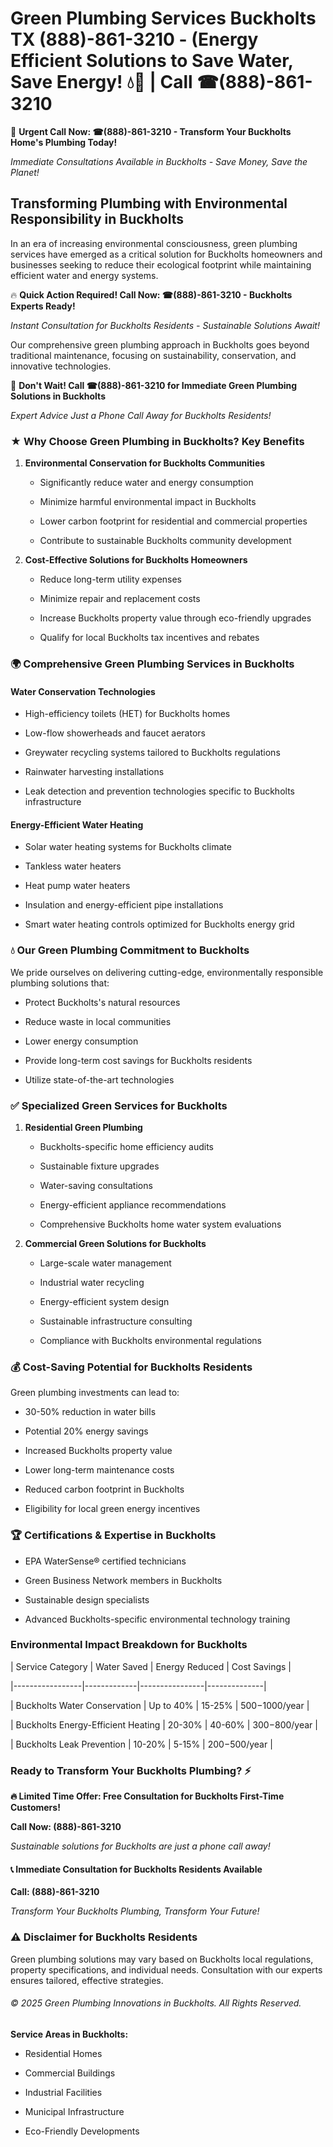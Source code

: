 # Green Plumbing Services Buckholts TX (888)-861-3210 - (Energy Efficient Solutions to Save Water, Save Energy! 💧🌿 | Call ☎(888)-861-3210

🚨 **Urgent Call Now: ☎(888)-861-3210 - Transform Your Buckholts Home's Plumbing Today!**
*Immediate Consultations Available in Buckholts - Save Money, Save the Planet!*

## Transforming Plumbing with Environmental Responsibility in Buckholts

In an era of increasing environmental consciousness, green plumbing services have emerged as a critical solution for Buckholts homeowners and businesses seeking to reduce their ecological footprint while maintaining efficient water and energy systems. 

🔥 **Quick Action Required! Call Now: ☎(888)-861-3210 - Buckholts Experts Ready!**
*Instant Consultation for Buckholts Residents - Sustainable Solutions Await!*

Our comprehensive green plumbing approach in Buckholts goes beyond traditional maintenance, focusing on sustainability, conservation, and innovative technologies.

🚨 **Don't Wait! Call ☎(888)-861-3210 for Immediate Green Plumbing Solutions in Buckholts**
*Expert Advice Just a Phone Call Away for Buckholts Residents!*

### ★ Why Choose Green Plumbing in Buckholts? Key Benefits

1. **Environmental Conservation for Buckholts Communities** 
   - Significantly reduce water and energy consumption
   - Minimize harmful environmental impact in Buckholts
   - Lower carbon footprint for residential and commercial properties
   - Contribute to sustainable Buckholts community development

2. **Cost-Effective Solutions for Buckholts Homeowners** 
   - Reduce long-term utility expenses
   - Minimize repair and replacement costs
   - Increase Buckholts property value through eco-friendly upgrades
   - Qualify for local Buckholts tax incentives and rebates

### 🌍 Comprehensive Green Plumbing Services in Buckholts

#### Water Conservation Technologies
- High-efficiency toilets (HET) for Buckholts homes
- Low-flow showerheads and faucet aerators
- Greywater recycling systems tailored to Buckholts regulations
- Rainwater harvesting installations
- Leak detection and prevention technologies specific to Buckholts infrastructure

#### Energy-Efficient Water Heating
- Solar water heating systems for Buckholts climate
- Tankless water heaters
- Heat pump water heaters
- Insulation and energy-efficient pipe installations
- Smart water heating controls optimized for Buckholts energy grid

### 💧 Our Green Plumbing Commitment to Buckholts

We pride ourselves on delivering cutting-edge, environmentally responsible plumbing solutions that:
- Protect Buckholts's natural resources
- Reduce waste in local communities
- Lower energy consumption
- Provide long-term cost savings for Buckholts residents
- Utilize state-of-the-art technologies

### ✅ Specialized Green Services for Buckholts

1. **Residential Green Plumbing**
   - Buckholts-specific home efficiency audits
   - Sustainable fixture upgrades
   - Water-saving consultations
   - Energy-efficient appliance recommendations
   - Comprehensive Buckholts home water system evaluations

2. **Commercial Green Solutions for Buckholts**
   - Large-scale water management
   - Industrial water recycling
   - Energy-efficient system design
   - Sustainable infrastructure consulting
   - Compliance with Buckholts environmental regulations

### 💰 Cost-Saving Potential for Buckholts Residents

Green plumbing investments can lead to:
- 30-50% reduction in water bills
- Potential 20% energy savings
- Increased Buckholts property value
- Lower long-term maintenance costs
- Reduced carbon footprint in Buckholts
- Eligibility for local green energy incentives

### 🏆 Certifications & Expertise in Buckholts

- EPA WaterSense® certified technicians
- Green Business Network members in Buckholts
- Sustainable design specialists
- Advanced Buckholts-specific environmental technology training

### Environmental Impact Breakdown for Buckholts

| Service Category | Water Saved | Energy Reduced | Cost Savings |
|-----------------|-------------|----------------|--------------|
| Buckholts Water Conservation | Up to 40% | 15-25% | $500-$1000/year |
| Buckholts Energy-Efficient Heating | 20-30% | 40-60% | $300-$800/year |
| Buckholts Leak Prevention | 10-20% | 5-15% | $200-$500/year |

### Ready to Transform Your Buckholts Plumbing? ⚡

**🔥 Limited Time Offer: Free Consultation for Buckholts First-Time Customers!**

**Call Now: (888)-861-3210**
*Sustainable solutions for Buckholts are just a phone call away!*

#### 📞 Immediate Consultation for Buckholts Residents Available

**Call: (888)-861-3210**
*Transform Your Buckholts Plumbing, Transform Your Future!*

### ⚠️ Disclaimer for Buckholts Residents

Green plumbing solutions may vary based on Buckholts local regulations, property specifications, and individual needs. Consultation with our experts ensures tailored, effective strategies.

###### © 2025 Green Plumbing Innovations in Buckholts. All Rights Reserved.

**Service Areas in Buckholts:** 
- Residential Homes
- Commercial Buildings
- Industrial Facilities
- Municipal Infrastructure
- Eco-Friendly Developments
